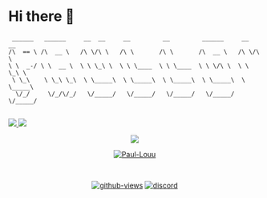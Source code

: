# Hi there 👋

```
 ______   ______     __  __     __         __         ______     __  __    
/\  == \ /\  __ \   /\ \/\ \   /\ \       /\ \       /\  __ \   /\ \/\ \   
\ \  _-/ \ \  __ \  \ \ \_\ \  \ \ \____  \ \ \____  \ \ \/\ \  \ \ \_\ \  
 \ \_\    \ \_\ \_\  \ \_____\  \ \_____\  \ \_____\  \ \_____\  \ \_____\ 
  \/_/     \/_/\/_/   \/_____/   \/_____/   \/_____/   \/_____/   \/_____/ 
                                                                           
```

<tr>
    <td align="center" style="padding=0;width=50%;">
      <a href="https://github.com/paul-louu">
      <img src="https://github-readme-stats.vercel.app/api/?username=paul-louu&title_color=ec7460&text_color=9f9f9f&show_icons=true&bg_color=00000000&hide_border=true&icon_color=ec7460&hide_title=true&count_private=true&include_all_commits=true&enable_animations=true" />
    </td>
      <td align="center" style="padding=0;width=50%;">
      <a href="https://github.com/paul-louu">
      <img src="https://github-readme-stats-one-bice.vercel.app/api/top-langs/?username=paul-louu&role=OWNER,ORGANIZATION_MEMBER,COLLABORATOR&title_color=ec7460&text_color=9f9f9f&show_icons=true&bg_color=00000000&hide_border=true&icon_color=ec7460&hide_title=true&count_private=true&enable_animations=true" />
    </td>
  </tr>
</p>

<p align="center">
  <tr>
    <td align="center" style="padding=0;width=50%;">
      <a href="https://github.com/paul-louu">
      <img src="https://github-readme-streak-stats.herokuapp.com?user=paul-louu&theme=tokyonight_duo&hide_border=true&ring=ec7460&currStreakLabel=FFFFFF&sideNums=ec7460&dates=979797&sideLabels=FFFFFF&currStreakNum=FFFFFF&border=DD2727&stroke=00000000&background=00000000&fire=FF7600" />
    </td>
  </tr>
</p>

<p align="center"> 
    <a href="https://github.com/paul-louu">
  <img src="https://github-profile-trophy.vercel.app/?username=Paul-Louu&no-bg=true" alt="Paul-Louu" /> </p>
<br>

<div align="center"> 

[![github-views](https://komarev.com/ghpvc/?username=paul-louu&color=blue)](https://github.com/Paul-louu) [![discord](https://discordapp.com/api/guilds/926542229709914163/widget.png)](https://discord.gg/EbJTCNyRpw)
